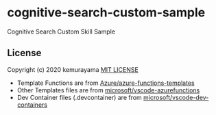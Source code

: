 # cognitive-search-custom-sample
Cognitive Search Custom Skill Sample

## License

Copyright (c) 2020 kemurayama
[MIT LICENSE](./LICENSE)

- Template Functions are from [Azure/azure-functions-templates](https://github.com/Azure/azure-functions-templates)
- Other Templates files are from [microsoft/vscode-azurefunctions](https://github.com/microsoft/vscode-azurefunctions)
- Dev Container files (.devcontainer) are from [microsoft/vscode-dev-containers](https://github.com/microsoft/vscode-dev-containers)

